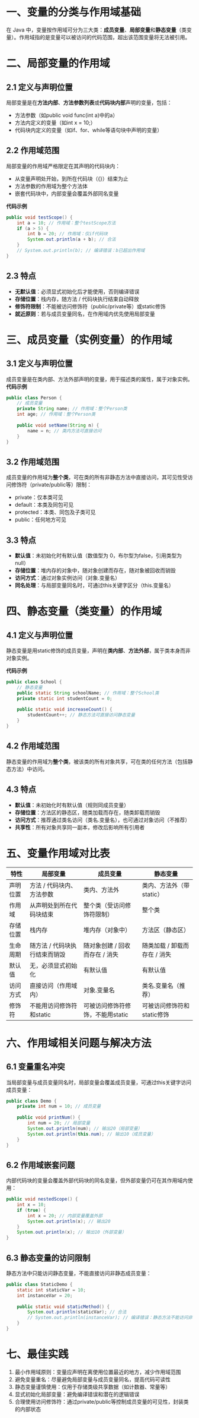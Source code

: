 # 一、变量的分类与作用域基础
在 Java 中，变量按作用域可分为三大类：**成员变量**、**局部变量**和**静态变量**（类变量）。作用域指的是变量可以被访问的代码范围，超出该范围变量将无法被引用。
# 二、局部变量的作用域
## 2.1 定义与声明位置
局部变量是在**方法内部**、**方法参数列表**或**代码块内部**声明的变量，包括：
* 方法参数（如public void func(int a)中的a）
* 方法内定义的变量（如int x = 10;）
* 代码块内定义的变量（如if、for、while等语句块中声明的变量）
## 2.2 作用域范围
局部变量的作用域严格限定在其声明的代码块内：
* 从变量声明处开始，到所在代码块（{}）结束为止
* 方法参数的作用域为整个方法体
* 嵌套代码块中，内部变量会覆盖外部同名变量

**代码示例**
```java
public void testScope() {
    int a = 10; // 作用域：整个testScope方法
    if (a > 5) {
        int b = 20; // 作用域：仅if代码块
        System.out.println(a + b); // 合法
    }
    // System.out.println(b); // 编译错误：b已超出作用域
}
```
## 2.3 特点
* **无默认值**：必须显式初始化后才能使用，否则编译错误
* **存储位置**：栈内存，随方法 / 代码块执行结束自动释放
* **修饰符限制**：不能被访问修饰符（public/private等）或static修饰
* **就近原则**：若与成员变量同名，在作用域内优先使用局部变量

# 三、成员变量（实例变量）的作用域
## 3.1 定义与声明位置
成员变量是在类内部、方法外部声明的变量，用于描述类的属性，属于对象实例。
**代码示例**
```java
public class Person {
    // 成员变量
    private String name; // 作用域：整个Person类
    int age; // 作用域：整个Person类
    
    public void setName(String n) {
        name = n; // 类内方法可直接访问
    }
}
```
## 3.2 作用域范围
成员变量的作用域为**整个类**，可在类的所有非静态方法中直接访问，其可见性受访问修饰符（private/public等）限制：
- private：仅本类可见
- default：本类及同包可见
- protected：本类、同包及子类可见
- public：任何地方可见
## 3.3 特点
* **默认值**：未初始化时有默认值（数值型为 0，布尔型为false，引用类型为null）
* **存储位置**：堆内存的对象中，随对象创建而存在，随对象被回收而销毁
* **访问方式**：通过对象实例访问（对象.变量名）
* **同名处理**：与局部变量同名时，可通过this关键字区分（this.变量名）

# 四、静态变量（类变量）的作用域
## 4.1 定义与声明位置
静态变量是用static修饰的成员变量，声明在**类内部**、**方法外部**，属于类本身而非对象实例。

**代码示例**
```java
public class School {
    // 静态变量
    public static String schoolName; // 作用域：整个School类
    private static int studentCount = 0;
    
    public static void increaseCount() {
        studentCount++; // 静态方法可直接访问静态变量
    }
}
```
## 4.2 作用域范围
静态变量的作用域为**整个类**，被该类的所有对象共享，可在类的任何方法（包括静态方法）中访问。
## 4.3 特点
* **默认值**：未初始化时有默认值（规则同成员变量）
* **存储位置**：方法区的静态区，随类加载而存在，随类卸载而销毁
* **访问方式**：推荐通过类名访问（类名.变量名），也可通过对象访问（不推荐）
* **共享性**：所有对象共享同一副本，修改后影响所有引用者

# 五、变量作用域对比表
|特性|局部变量|成员变量|静态变量|
|-|-|-|-|
|声明位置|方法 / 代码块内、方法参数|类内、方法外|类内、方法外（带static）|
|作用域|从声明处到所在代码块结束|整个类（受访问修饰符限制）|整个类|
|存储位置|栈内存|堆内存（对象中）|方法区（静态区）|
|生命周期|随方法 / 代码块执行结束而销毁|随对象创建 / 回收而存在 / 消失|随类加载 / 卸载而存在 / 消失|
|默认值|无，必须显式初始化|有默认值|有默认值|
|访问方式|直接访问（作用域内）|对象.变量名|类名.变量名（推荐）|
|修饰符|不能用访问修饰符和static|可被访问修饰符修饰，不能用static|可被访问修饰符和static修饰|

# 六、作用域相关问题与解决方法
## 6.1 变量重名冲突
当局部变量与成员变量同名时，局部变量会覆盖成员变量，可通过this关键字访问成员变量：
```java
public class Demo {
    private int num = 10; // 成员变量
    
    public void printNum() {
        int num = 20; // 局部变量
        System.out.println(num); // 输出20（局部变量）
        System.out.println(this.num); // 输出10（成员变量）
    }
}
```
## 6.2 作用域嵌套问题
内部代码块的变量会覆盖外部代码块的同名变量，但外部变量仍可在其作用域内使用：
```java
public void nestedScope() {
    int x = 10;
    if (true) {
        int x = 20; // 内部变量覆盖外部
        System.out.println(x); // 输出20
    }
    System.out.println(x); // 输出10（外部变量）
}
```
## 6.3 静态变量的访问限制
静态方法中只能访问静态变量，不能直接访问非静态成员变量：
```java
public class StaticDemo {
    static int staticVar = 10;
    int instanceVar = 20;
    
    public static void staticMethod() {
        System.out.println(staticVar); // 合法
        // System.out.println(instanceVar); // 编译错误：静态方法不能访问非静态变量
    }
}
```
# 七、最佳实践
1. 最小作用域原则：变量应声明在离使用位置最近的地方，减少作用域范围
2. 避免变量重名：尽量避免局部变量与成员变量同名，提高代码可读性
3. 静态变量谨慎使用：仅用于存储类级共享数据（如计数器、常量等）
4. 显式初始化局部变量：避免编译错误和潜在的逻辑错误
5. 合理使用访问修饰符：通过private/public等控制成员变量的可见性，封装类的内部状态